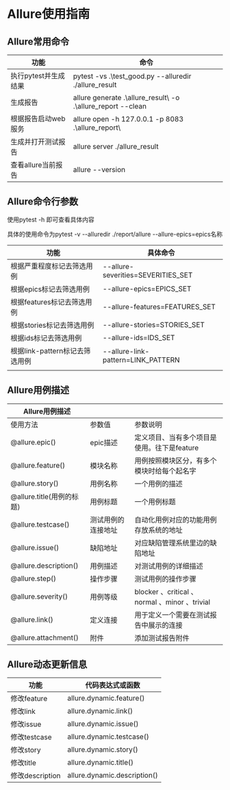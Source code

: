 # Allure使用指南

## Allure常用命令

| 功能                 | 命令                                                        |
| -------------------- | ----------------------------------------------------------- |
| 执行pytest并生成结果 | pytest -vs .\test_good.py --alluredir ./allure_result       |
| 生成报告             | allure generate .\allure_result\ -o .\allure_report --clean |
| 根据报告启动web服务  | allure open -h 127.0.0.1 -p 8083 .\allure_report\           |
| 生成并打开测试报告   | allure server ./allure_result                               |
| 查看allure当前报告   | allure --version                                            |



## Allure命令行参数

使用pytest -h 即可查看具体内容

具体的使用命令为pytest -v --alluredir ./report/allure --allure-epics=epics名称

| 功能                           | 具体命令                           |
| ------------------------------ | ---------------------------------- |
| 根据严重程度标记去筛选用例     | --allure-severities=SEVERITIES_SET |
| 根据epics标记去筛选用例        | --allure-epics=EPICS_SET           |
| 根据features标记去筛选用例     | --allure-features=FEATURES_SET     |
| 根据stories标记去筛选用例      | --allure-stories=STORIES_SET       |
| 根据ids标记去筛选用例          | --allure-ids=IDS_SET               |
| 根据link-pattern标记去筛选用例 | --allure-link-pattern=LINK_PATTERN |
|                                |                                    |



## Allure用例描述

| Allure用例描述            |                    |                                               |
| ------------------------- | ------------------ | --------------------------------------------- |
| 使用方法                  | 参数值             | 参数说明                                      |
| @allure.epic()            | epic描述           | 定义项目、当有多个项目是使用。往下是feature   |
| @allure.feature()         | 模块名称           | 用例按照模块区分，有多个模块时给每个起名字    |
| @allure.story()           | 用例名称           | 一个用例的描述                                |
| @allure.title(用例的标题) | 用例标题           | 一个用例标题                                  |
| @allure.testcase()        | 测试用例的连接地址 | 自动化用例对应的功能用例存放系统的地址        |
| @allure.issue()           | 缺陷地址           | 对应缺陷管理系统里边的缺陷地址                |
| @allure.description()     | 用例描述           | 对测试用例的详细描述                          |
| @allure.step()            | 操作步骤           | 测试用例的操作步骤                            |
| @allure.severity()        | 用例等级           | blocker 、critical 、normal 、minor 、trivial |
| @allure.link()            | 定义连接           | 用于定义一个需要在测试报告中展示的连接        |
| @allure.attachment()      | 附件               | 添加测试报告附件                              |



## Allure动态更新信息

| 功能            | 代码表达式或函数             |
| --------------- | ---------------------------- |
| 修改feature     | allure.dynamic.feature()     |
| 修改link        | allure.dynamic.link()        |
| 修改issue       | allure.dynamic.issue()       |
| 修改testcase    | allure.dynamic.testcase()    |
| 修改story       | allure.dynamic.story()       |
| 修改title       | allure.dynamic.title()       |
| 修改description | allure.dynamic.description() |











